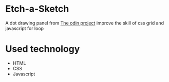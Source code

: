 # Etch-a-Sketch
A dot drawing panel from [The odin project](https://www.theodinproject.com/lessons/foundations-etch-a-sketch)
improve the skill of css grid and javascript for loop

# Used technology
* HTML
* CSS
* Javascript
